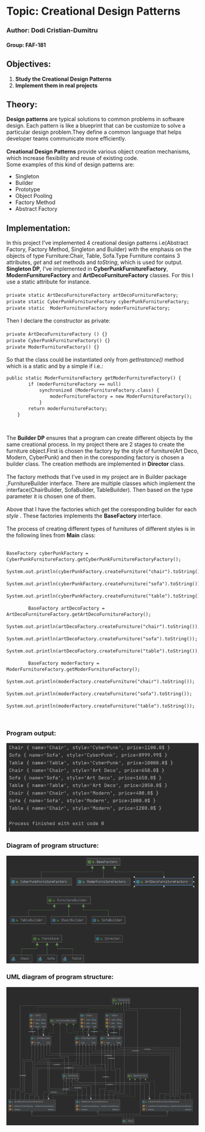 # Topic: Creational Design Patterns
### Author: Dodi Cristian-Dumitru
#### Group: FAF-181
## Objectives:
1. **Study the Creational Design Patterns**<br>
2. **Implement them in real projects**<br>

## Theory:
**Design patterns** are typical solutions to common problems
in software design. Each pattern is like a blueprint
that can be customize to solve a particular
design problem.They define a common language that helps developer teams
communicate more efficiently.<br>
<br>
**Creational Design Patterns** provide various object creation mechanisms,
 which increase flexibility and reuse of existing code.<br>
Some examples of this kind of design patterns are:<br>
- Singleton
- Builder
- Prototype
- Object Pooling
- Factory Method
- Abstract Factory

## Implementation:<br>
In this project I've implemented 4 creational design patterns i.e(Abstract Factory, Factory Method, Singleton and Builder) with 
the emphasis on the objects of type Furniture:Chair, Table, Sofa.Type Furniture contains 3 attributes, *get* and *set* methods and *toString*, which is used 
for output.<br>
**Singleton DP**, I've implemented in **CyberPunkFurnitureFactory**, **ModernFurnitureFactory** and **ArtDecoFurnitureFactory** classes. For this I use a
static attribute for instance.<br><br>
`private static ArtDecoFurnitureFactory artDecoFurnitureFactory;`<br>
`private static CyberPunkFurnitureFactory cyberPunkFurnitureFactory;`<br>
`private static  ModerFurnitureFactory moderFurnitureFactory;`<br><br>
Then I declare the constructor as private:<br><br>
`private ArtDecoFurnitureFactory () {}`<br>
`private CyberPunkFurnitureFactory() {}`<br>
`private ModerFurnitureFactory() {}`<br><br>
So that the class could be instantiated only from *getInstance()* method which is a
static and by a simple if i.e.:<br>
```
public static ModerFurnitureFactory getModerFurnitureFactory() {
        if (moderFurnitureFactory == null)
            synchronized (ModerFurnitureFactory.class) {
                moderFurnitureFactory = new ModerFurnitureFactory();
            }
        return moderFurnitureFactory;
    }
```
<br>

The __Builder DP__ ensures that a program can create different objects by the same creational process.
In my project there are 2 stages to create the furniture object.First is chosen the factory by the style of furniture(Art Deco, Modern,
 CyberPunk) and then in the coresponding factory is chosen a builder class. The creation methods are implemented in __Director__ class.<br>
<br>
The factory methods that I've used in my project are in Builder package ,FurnitureBuilder interface.
There are multiple classes which implement the interface(ChairBuilder, SofaBuilder, TableBuilder). Then based on the type parameter it is chosen one of them.<br>
<br>
Above that I have the factories which get the coresponding builder for each *style* .
These factories implements the **BaseFactory** interface. <br>
<br>
The process of creating different types of furnitures of different styles is in the following lines from **Main** class:
<br>

```

BaseFactory cyberPunkFactory = CyberPunkFurnitureFactory.getCyberPunkFurnitureFactoryFactory();
        System.out.println(cyberPunkFactory.createFurniture("chair").toString());
        System.out.println(cyberPunkFactory.createFurniture("sofa").toString());
        System.out.println(cyberPunkFactory.createFurniture("table").toString());

        BaseFactory artDecoFactory = ArtDecoFurnitureFactory.getArtDecoFurnitureFactory();
        System.out.println(artDecoFactory.createFurniture("chair").toString());
        System.out.println(artDecoFactory.createFurniture("sofa").toString());
        System.out.println(artDecoFactory.createFurniture("table").toString());

        BaseFactory moderFactory = ModerFurnitureFactory.getModerFurnitureFactory();
        System.out.println(moderFactory.createFurniture("chair").toString());
        System.out.println(moderFactory.createFurniture("sofa").toString());
        System.out.println(moderFactory.createFurniture("table").toString());
```

<br>

### Program output:<br>
![Output](https://github.com/maximums/TMPS/blob/master/Lab2/img/output.png)
<br>
### Diagram of program structure:
![Output](https://github.com/maximums/TMPS/blob/master/Lab2/img/diagrama.png)
<br>
### UML diagram of program structure:
![Output](https://github.com/maximums/TMPS/blob/master/Lab2/img/diagrama1.png)
